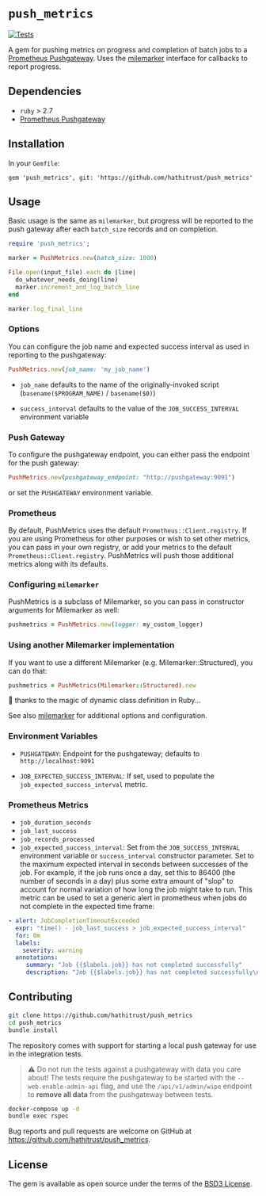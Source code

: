 # `push_metrics`

[![Tests](https://github.com/hathitrust/push_metrics/actions/workflows/tests.yml/badge.svg)](https://github.com/hathitrust/push_metrics/actions/workflows/tests.yml)

A gem for pushing metrics on progress and completion of batch jobs to a
[Prometheus Pushgateway](https://github.com/prometheus/pushgateway). Uses the
[milemarker](https://github.com/hathitrust/milemarker) interface for callbacks to
report progress.

## Dependencies

* `ruby` > 2.7
* [Prometheus Pushgateway](https://github.com/prometheus/pushgateway)

## Installation

In your `Gemfile`:

`gem 'push_metrics', git: 'https://github.com/hathitrust/push_metrics'`

## Usage

Basic usage is the same as `milemarker`, but progress will be reported to the
push gateway after each `batch_size` records and on completion.

```ruby
require 'push_metrics';

marker = PushMetrics.new(batch_size: 1000)

File.open(input_file).each do |line|
  do_whatever_needs_doing(line)
  marker.increment_and_log_batch_line
end

marker.log_final_line 
```

### Options

You can configure the job name and expected success interval as used
in reporting to the pushgateway:

```ruby
PushMetrics.new(job_name: 'my_job_name')
```

* `job_name` defaults to the name of the originally-invoked script
  (`basename($PROGRAM_NAME)` / `basename($0)`)

* `success_interval` defaults to the value of the
  `JOB_SUCCESS_INTERVAL` environment variable

### Push Gateway

To configure the pushgateway endpoint, you can either pass the
endpoint for the push gateway:

```ruby
PushMetrics.new(pushgateway_endpoint: "http://pushgateway:9091")
```

or set the `PUSHGATEWAY` environment variable.

### Prometheus

By default, PushMetrics uses the default `Prometheus::Client.registry`. If you
are using Prometheus for other purposes or wish to set other metrics, you can
pass in your own registry, or add your metrics to the default
`Prometheus::Client.registry`. PushMetrics will push those additional metrics
along with its defaults.

### Configuring `milemarker`

PushMetrics is a subclass of Milemarker, so you can pass in constructor
arguments for Milemarker as well:

```ruby
pushmetrics = PushMetrics.new(logger: my_custom_logger)
```

### Using another Milemarker implementation

If you want to use a different Milemarker (e.g. Milemarker::Structured), you can do that:

```ruby
pushmetrics = PushMetrics(Milemarker::Structured).new
```

🤯 thanks to the magic of dynamic class definition in Ruby...

See also [milemarker](https://github.com/hathitrust/milemarker) for additional options and configuration.

### Environment Variables

* `PUSHGATEWAY`: Endpoint for the pushgateway; defaults to
  `http://localhost:9091`

* `JOB_EXPECTED_SUCCESS_INTERVAL`: If set, used to populate the
  `job_expected_success_interval` metric.

### Prometheus Metrics

* `job_duration_seconds`
* `job_last_success`
* `job_records_processed`
* `job_expected_success_interval`: Set from the `JOB_SUCCESS_INTERVAL`
  environment variable or `success_interval` constructor parameter.  Set to the
maximum expected interval in seconds between successes of the job. For example,
if the job runs once a day, set this to 86400 (the number of seconds in a day)
plus some extra amount of "slop" to account for normal variation of how long
the job might take to run. This metric can be used to set a generic alert in
prometheus when jobs do not complete in the expected time frame:

```yaml
- alert: JobCompletionTimeoutExceeded
  expr: "time() - job_last_success > job_expected_success_interval"
  for: 0m
  labels:
    severity: warning
  annotations:
     summary: "Job {{$labels.job}} has not completed successfully"
     description: "Job {{$labels.job}} has not completed successfully\n  VALUE = {{ $value }}\n  LABELS = {{ $labels }}"
```

## Contributing

```bash
git clone https://github.com/hathitrust/push_metrics
cd push_metrics
bundle install
```

The repository comes with support for starting a local push gateway for use in the integration tests. 

> :warning: Do not run the tests against a pushgateway with data you care
> about! The tests require the pushgateway to be started with the
> `--web.enable-admin-api` flag, and use the `/api/v1/admin/wipe` endpoint to
> **remove all data** from the pushgateway between tests.

```bash
docker-compose up -d
bundle exec rspec
```

Bug reports and pull requests are welcome on GitHub at https://github.com/hathitrust/push_metrics.

## License

The gem is available as open source under the terms of the [BSD3 License](https://opensource.org/licenses/BSD-3-Clause).
